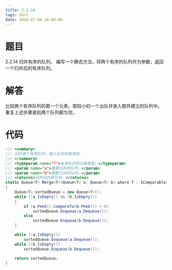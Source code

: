 ```yaml
---
title: 2.2.14
tags: Sort
date: 2018-07-04 16:04:04
---
```


# 题目

2.2.14
归并有序的队列。 
编写一个静态方法，将两个有序的队列作为参数，返回一个归并后的有序队列。

# 解答

比较两个有序队列的第一个元素，取较小的一个出队并放入额外建立的队列中。 
重复上述步骤直到两个队列都为空。

# 代码

```csharp
/// <summary>
/// 归并两个有序队列。输入队列将被清空。
/// </summary>
/// <typeparam name="T">有序队列的元素类型。</typeparam>
/// <param name="a">需要归并的队列。</param>
/// <param name="b">需要归并的队列。</param>
/// <returns>归并后的新队列。</returns>
static Queue<T> Merge<T>(Queue<T> a, Queue<T> b) where T : IComparable<T>
{
    Queue<T> sortedQueue = new Queue<T>();
    while (!a.IsEmpty() && !b.IsEmpty())
    {
        if (a.Peek().CompareTo(b.Peek()) < 0)
            sortedQueue.Enqueue(a.Dequeue());
        else
            sortedQueue.Enqueue(b.Dequeue());
    }

    while (!a.IsEmpty())
        sortedQueue.Enqueue(a.Dequeue());
    while (!b.IsEmpty())
        sortedQueue.Enqueue(b.Dequeue());

    return sortedQueue;
}
```
